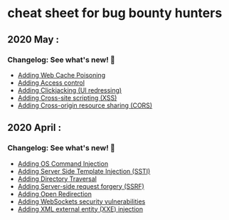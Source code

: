 # cheat sheet for bug bounty hunters 

## 2020 May :

### Changelog: See what's new! :gift:


* [Adding Web Cache Poisoning](https://github.com/kherwata/BugBountyHunting/tree/master/Web%20Cache%20Poisoning)
* [Adding Access control](https://github.com/kherwata/BugBountyHunting/tree/master/Access%20control)
* [Adding Clickjacking (UI redressing)](https://github.com/kherwata/BugBountyHunting/tree/master/Clickjacking%20(UI%20redressing))
* [Adding Cross-site scripting (XSS)](https://github.com/kherwata/BugBountyHunting/tree/master/Cross-site%20scripting%20(XSS))
* [Adding Cross-origin resource sharing (CORS)](https://github.com/kherwata/BugBountyHunting/tree/master/Cross-origin%20resource%20sharing%20(CORS))

## 2020 April :

### Changelog: See what's new! :gift:

* [Adding OS Command Injection](https://github.com/kherwata/BugBountyHunting/tree/master/OS%20command%20injection)
* [Adding Server Side Template Injection (SSTI)](https://github.com/kherwata/BugBountyHunting/tree/master/Server%20Side%20Template%20Injection%20(SSTI))
* [Adding Directory Traversal](https://github.com/kherwata/BugBountyHunting/tree/master/Directory%20traversal)
* [Adding Server-side request forgery (SSRF)](https://github.com/kherwata/BugBountyHunting/tree/master/Server-side%20request%20forgery%20(SSRF))
* [Adding Open Redirection](https://github.com/kherwata/BugBountyHunting/tree/master/open%20redirection)
* [Adding WebSockets security vulnerabilities](https://github.com/kherwata/BugBountyHunting/tree/master/WebSockets%20security%20vulnerabilities)
* [Adding XML external entity (XXE) injection](https://github.com/kherwata/BugBountyHunting/tree/master/XML%20external%20entity%20(XXE)%20injection)
